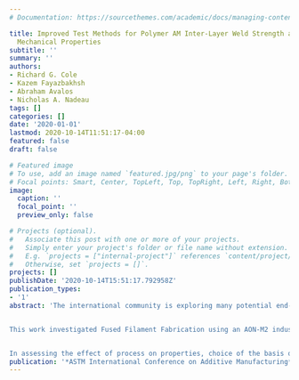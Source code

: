 ```yaml
---
# Documentation: https://sourcethemes.com/academic/docs/managing-content/

title: Improved Test Methods for Polymer AM Inter-Layer Weld Strength and Filament
  Mechanical Properties
subtitle: ''
summary: ''
authors:
- Richard G. Cole
- Kazem Fayazbakhsh
- Abraham Avalos
- Nicholas A. Nadeau
tags: []
categories: []
date: '2020-01-01'
lastmod: 2020-10-14T11:51:17-04:00
featured: false
draft: false

# Featured image
# To use, add an image named `featured.jpg/png` to your page's folder.
# Focal points: Smart, Center, TopLeft, Top, TopRight, Left, Right, BottomLeft, Bottom, BottomRight.
image:
  caption: ''
  focal_point: ''
  preview_only: false

# Projects (optional).
#   Associate this post with one or more of your projects.
#   Simply enter your project's folder or file name without extension.
#   E.g. `projects = ["internal-project"]` references `content/project/deep-learning/index.md`.
#   Otherwise, set `projects = []`.
projects: []
publishDate: '2020-10-14T15:51:17.792958Z'
publication_types:
- '1'
abstract: 'The international community is exploring many potential end-uses for polymer additive manufacturing. However, significant issues must be addressed before broad application can occur, in particular understanding the relationships between materials, processes, and final part properties. Key to these issues is having reliable test methods to measure properties of interest.


This work investigated Fused Filament Fabrication using an AON-M2 industrial printer. Other research has shown layer-to-layer weld strength (i.e. Z-direction strength) is typically the weakest property. Past work has also shown this property difficult to measure, with significant data scatter and poor failure modes common for tensile specimens printed vertically. Using ABS, the current work investigated in-plane shear testing to interrogate layer-to-layer weld strength, based on ASTM D3846 which uses a notched specimen in compression to load the gauge section. Further, a modified version of D3846 was investigated using much smaller “mini-shear coupons”. Both test methods were found to provide good failure modes and very consistent results, with Coefficients of Variation (CVs) of 5% or less. Also, the modified test method allowed direct measurement of gauge section strain, thereby providing shear modulus. These test methods will now permit detailed investigation of the effect of process parameters on layer-to-layer weld strength.


In assessing the effect of process on properties, choice of the basis of comparison, i.e. “maximum achievable property”, is important. While many researchers use injection molded properties, the authors believe this is misleading since the injection molding process itself affects properties. Instead, the authors investigated measurement of the polymer filament directly. New test methods for filament tension and shear were developed which provided very good CVs, and showed interesting relationships between “as printed” coupon properties and filament properties. The shear results show the “as printed” coupon layer-to-layer weld strength to be reduced approximately 10% from the filament strength. '
publication: '*ASTM International Conference on Additive Manufacturing*'
---
```

